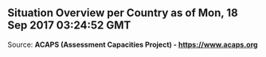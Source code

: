 ## Situation Overview per Country as of Mon, 18 Sep 2017 03:24:52 GMT

Source: **ACAPS (Assessment Capacities Project) - https://www.acaps.org**